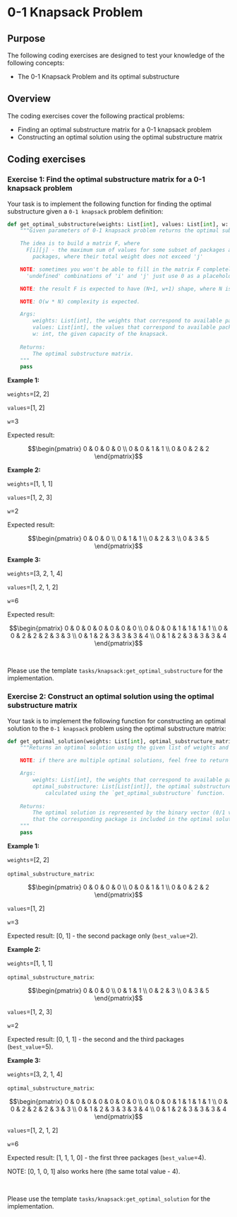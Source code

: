# 0-1 Knapsack Problem 

## Purpose

The following coding exercises are designed to test your knowledge of the following concepts:

* The 0-1 Knapsack Problem and its optimal substructure

## Overview

The coding exercises cover the following practical problems:
* Finding an optimal substructure matrix for a 0-1 knapsack problem
* Constructing an optimal solution using the optimal substructure matrix

## Coding exercises

### Exercise 1: Find the optimal substructure matrix for a 0-1 knapsack problem

Your task is to implement the following function for finding the optimal substructure given a `0-1 knapsack` problem definition:

```python
def get_optimal_substructure(weights: List[int], values: List[int], w: int) -> List[List[int]]:
    """Given parameters of 0-1 knapsack problem returns the optimal substructure matrix.

    The idea is to build a matrix F, where 
      F[i][j] - the maximum sum of values for some subset of packages among the first 'i' 
        packages, where their total weight does not exceed 'j'

    NOTE: sometimes you won't be able to fill in the matrix F completely, for all 
      'undefined' combinations of 'i' and 'j' just use 0 as a placeholder.

    NOTE: the result F is expected to have (N+1, w+1) shape, where N is the number of packages.

    NOTE: O(w * N) complexity is expected.

    Args:
        weights: List[int], the weights that correspond to available packages.
        values: List[int], the values that correspond to available packages.
        w: int, the given capacity of the knapsack.
    
    Returns:
        The optimal substructure matrix.
    """
    pass
```

**Example 1:**

`weights`=[2, 2]

`values`=[1, 2]

`w`=3

Expected result:
```math
\begin{pmatrix}
0 & 0 & 0 & 0 \\
0 & 0 & 1 & 1 \\
0 & 0 & 2 & 2
\end{pmatrix}
```

**Example 2:**

`weights`=[1, 1, 1]

`values`=[1, 2, 3]

`w`=2

Expected result:
```math
\begin{pmatrix}
0 & 0 & 0 \\
0 & 1 & 1 \\
0 & 2 & 3 \\
0 & 3 & 5
\end{pmatrix}
```

**Example 3:**

`weights`=[3, 2, 1, 4]

`values`=[1, 2, 1, 2]

`w`=6

Expected result:
```math
\begin{pmatrix}
0 & 0 & 0 & 0 & 0 & 0 & 0 \\
0 & 0 & 0 & 1 & 1 & 1 & 1 \\
0 & 0 & 2 & 2 & 2 & 3 & 3 \\
0 & 1 & 2 & 3 & 3 & 3 & 4 \\
0 & 1 & 2 & 3 & 3 & 3 & 4
\end{pmatrix}
```

<br>

Please use the template `tasks/knapsack:get_optimal_substructure` for the implementation.

### Exercise 2: Construct an optimal solution using the optimal substructure matrix

Your task is to implement the following function for constructing an optimal solution to the `0-1 knapsack` problem using the optimal substructure matrix:

```python
def get_optimal_solution(weights: List[int], optimal_substructure_matrix: List[List[int]]) -> List[int]:
    """Returns an optimal solution using the given list of weights and optimal substructure.

    NOTE: if there are multiple optimal solutions, feel free to return any of them.

    Args:
        weights: List[int], the weights that correspond to available packages.
        optimal_substructure: List[List[int]], the optimal substructure of the 0-1 knapsack problem previously 
            calculated using the `get_optimal_substructure` function.
    
    Returns:
        The optimal solution is represented by the binary vector (0/1 values), where 1 means
        that the corresponding package is included in the optimal solution and 0 otherwise.
    """
    pass
```

**Example 1:**

`weights`=[2, 2]

`optimal_substructure_matrix`:
```math
\begin{pmatrix}
0 & 0 & 0 & 0 \\
0 & 0 & 1 & 1 \\
0 & 0 & 2 & 2
\end{pmatrix}
```

`values`=[1, 2]

`w`=3

Expected result: [0, 1] - the second package only (`best_value`=2).

**Example 2:**

`weights`=[1, 1, 1]

`optimal_substructure_matrix`:
```math
\begin{pmatrix}
0 & 0 & 0 \\
0 & 1 & 1 \\
0 & 2 & 3 \\
0 & 3 & 5
\end{pmatrix}
```

`values`=[1, 2, 3]

`w`=2

Expected result: [0, 1, 1] - the second and the third packages (`best_value`=5).


**Example 3:**

`weights`=[3, 2, 1, 4]

`optimal_substructure_matrix`:
```math
\begin{pmatrix}
0 & 0 & 0 & 0 & 0 & 0 & 0 \\
0 & 0 & 0 & 1 & 1 & 1 & 1 \\
0 & 0 & 2 & 2 & 2 & 3 & 3 \\
0 & 1 & 2 & 3 & 3 & 3 & 4 \\
0 & 1 & 2 & 3 & 3 & 3 & 4
\end{pmatrix}
```

`values`=[1, 2, 1, 2]

`w`=6

Expected result: [1, 1, 1, 0] - the first three packages (`best_value`=4).

NOTE: [0, 1, 0, 1] also works here (the same total value - 4).

<br>

Please use the template `tasks/knapsack:get_optimal_solution` for the implementation.
